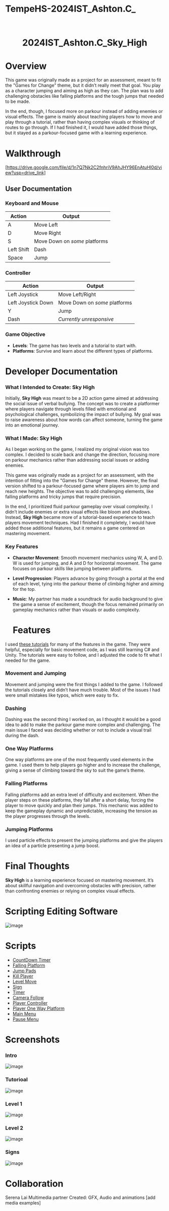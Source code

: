# TempeHS-2024IST_Ashton.C_
<h1 align="center">

  <br />
 2024IST_Ashton.C_Sky_High
</h1>

# Overview

This game was originally made as a project for an assessment, meant to fit the "Games for Change" theme, but it didn’t really meet that goal. You play as a character jumping and aiming as high as they can. The plan was to add challenging obstacles like falling platforms and the tough jumps that needed to be made.

In the end, though, I focused more on parkour instead of adding enemies or visual effects. The game is mainly about teaching players how to move and play through a tutorial, rather than having complex visuals or thinking of routes to go through. If I had finished it, I would have added those things, but it stayed as a parkour-focused game with a learning experience.

# Walkthrough

[https://drive.google.com/file/d/1n7Q7Nk2C2fnhriV9AhJHY96EnAtuHl0d/view?usp=drive_link]

## User Documentation

### Keyboard and Mouse

| Action       | Output                         |
|--------------|---------------------------------|
| A            | Move Left                      |
| D            | Move Right                     |
| S            | Move Down on *some* platforms  |
| Left Shift   | Dash                           |
| Space        | Jump                           |

### Controller

| Action             | Output                         |
|--------------------|---------------------------------|
| Left Joystick      | Move Left/Right                |
| Left Joystick Down | Move Down on *some* platforms  |
| Y                  | Jump                           |
| Dash               | *Currently unresponsive*       |

### Game Objective

- **Levels**: The game has two levels and a tutorial to start with.
- **Platforms**: Survive and learn about the different types of platforms.

# Developer Documentation


### What I Intended to Create: Sky High

Initially, **Sky High** was meant to be a 2D action game aimed at addressing the social issue of verbal bullying. The concept was to create a platformer where players navigate through levels filled with emotional and psychological challenges, symbolizing the impact of bullying. My goal was to raise awareness about how words can affect someone, turning the game into an emotional journey.

### What I Made: Sky High

As I began working on the game, I realized my original vision was too complex. I decided to scale back and change the direction, focusing more on parkour mechanics rather than addressing social issues or adding enemies.

This game was originally made as a project for an assessment, with the intention of fitting into the "Games for Change" theme. However, the final version shifted to a parkour-focused game where players aim to jump and reach new heights. The objective was to add challenging elements, like falling platforms and tricky jumps that require precision.

In the end, I prioritized fluid parkour gameplay over visual complexity. I didn’t include enemies or extra visual effects like bloom and shadows. Instead, **Sky High** became more of a tutorial-based experience to teach players movement techniques. Had I finished it completely, I would have added those additional features, but it remains a game centered on mastering movement.

### Key Features

- **Character Movement**: Smooth movement mechanics using W, A, and D. W is used for jumping, and A and D for horizontal movement. The game focuses on parkour skills like jumping between platforms.

- **Level Progression**: Players advance by going through a portal at the end of each level, tying into the parkour theme of climbing higher and aiming for the top.

- **Music**: My partner has made a soundtrack for audio background to give the game a sense of excitement, though the focus remained primarily on gameplay mechanics rather than visuals or audio complexity.


  # Features

I used [these tutorials](https://www.youtube.com/watch?v=TYg07K-5ONU&list=PLyHH_4nd7MkI-jgXnEw3nSVzAqeftSSyM) for many of the features in the game. They were helpful, especially for basic movement code, as I was still learning C# and Unity. The tutorials were easy to follow, and I adjusted the code to fit what I needed for the game.

### Movement and Jumping

Movement and jumping were the first things I added to the game. I followed the tutorials closely and didn’t have much trouble. Most of the issues I had were small mistakes like typos, which were easy to fix.

### Dashing

Dashing was the second thing I worked on, as I thought it would be a good idea to add to make the parkour game more complex and challenging. The main issue I faced was deciding whether or not to include a visual trail during the dash.

### One Way Platforms

One way platforms are one of the most frequently used elements in the game. I used them to help players go higher and to increase the challenge, giving a sense of climbing toward the sky to suit the game’s theme.

### Falling Platforms

Falling platforms add an extra level of difficulty and excitement. When the player steps on these platforms, they fall after a short delay, forcing the player to move quickly and plan their jumps. This mechanic was added to keep the gameplay dynamic and unpredictable, increasing the tension as the player progresses through the levels.

### Jumping Platforms

I used particle effects to present the jumping platforms and give the players an idea of a particle presenting a jump boost.


# Final Thoughts

**Sky High** is a learning experience focused on mastering movement. It’s about skillful navigation and overcoming obstacles with precision, rather than confronting enemies or relying on complex visual effects.


# Scripting Editing Software
![image](https://github.com/user-attachments/assets/1789bb97-b77f-46ff-aa53-b6945eb882a6)


# Scripts

- [CountDown Timer](https://github.com/TempeHS/2024IST_Ashton.C_Sky_High/blob/devv/Pokemon%20Unity%20File/Pokemon%20FINALEE/Assets/Scripts/CountdownTimer.cs)
- [Falling Platform](https://github.com/TempeHS/2024IST_Ashton.C_Sky_High/blob/devv/Pokemon%20Unity%20File/Pokemon%20FINALEE/Assets/Scripts/FallingPlatform.cs)
- [Jump Pads](https://github.com/TempeHS/2024IST_Ashton.C_Sky_High/blob/devv/Pokemon%20Unity%20File/Pokemon%20FINALEE/Assets/Scripts/JumpPads.cs)
- [Kill Player](https://github.com/TempeHS/2024IST_Ashton.C_Sky_High/blob/devv/Pokemon%20Unity%20File/Pokemon%20FINALEE/Assets/Scripts/KillPlayer.cs)
- [Level Move](https://github.com/TempeHS/2024IST_Ashton.C_Sky_High/blob/devv/Pokemon%20Unity%20File/Pokemon%20FINALEE/Assets/Scripts/LevelMove.cs)
- [Sign](https://github.com/TempeHS/2024IST_Ashton.C_Sky_High/blob/devv/Pokemon%20Unity%20File/Pokemon%20FINALEE/Assets/Scripts/Sign.cs)
- [Timer](https://github.com/TempeHS/2024IST_Ashton.C_Sky_High/blob/devv/Pokemon%20Unity%20File/Pokemon%20FINALEE/Assets/Scripts/Timer.cs)
- [Camera Follow](https://github.com/TempeHS/2024IST_Ashton.C_Sky_High/blob/devv/Pokemon%20Unity%20File/Pokemon%20FINALEE/Assets/Scripts/Player/CameraFollow.cs)
- [Player Controller](https://github.com/TempeHS/2024IST_Ashton.C_Sky_High/blob/devv/Pokemon%20Unity%20File/Pokemon%20FINALEE/Assets/Scripts/Player/PlayerController.cs)
- [Player One Way Platform](https://github.com/TempeHS/2024IST_Ashton.C_Sky_High/blob/devv/Pokemon%20Unity%20File/Pokemon%20FINALEE/Assets/Scripts/Player/PlayerOneWayPlatform.cs)
- [Main Menu](https://github.com/TempeHS/2024IST_Ashton.C_Sky_High/blob/devv/Pokemon%20Unity%20File/Pokemon%20FINALEE/Assets/Scripts/Menu/MainMenu.cs)
- [Pause Menu](https://github.com/TempeHS/2024IST_Ashton.C_Sky_High/blob/devv/Pokemon%20Unity%20File/Pokemon%20FINALEE/Assets/Scripts/Menu/MainMenu.cs)

# Screenshots

### Intro
![image](https://github.com/user-attachments/assets/7f301569-a441-42fa-85bb-c12b06ca56f7)

### Tutorioal
![image](https://github.com/user-attachments/assets/b294dcae-be1b-4524-ba8f-cdaf24cdf53a)

### Level 1
![image](https://github.com/user-attachments/assets/8da59231-0e0c-47a8-b2df-767cce4f965b)

### Level 2
![image](https://github.com/user-attachments/assets/9b07a631-8861-42db-abef-ebd263c8cf2f)

### Signs
![image](https://github.com/user-attachments/assets/137d9823-13f0-4f28-a4f3-2744a8012eba)





# Collaboration

Serena Lai Multimedia partner
Created: GFX, Audio and animations
[add media examples]

